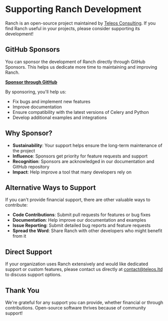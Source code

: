 # Supporting Ranch Development

Ranch is an open-source project maintained by [Teleos Consulting](https://teleos.ltd). If you find Ranch useful in your projects, please consider supporting its development!

## GitHub Sponsors

You can sponsor the development of Ranch directly through GitHub Sponsors. This helps us dedicate more time to maintaining and improving Ranch.

**[Sponsor through GitHub](https://github.com/sponsors/teleos-consulting)**

By sponsoring, you'll help us:
- Fix bugs and implement new features
- Improve documentation
- Ensure compatibility with the latest versions of Celery and Python
- Develop additional examples and integrations

## Why Sponsor?

- **Sustainability**: Your support helps ensure the long-term maintenance of the project
- **Influence**: Sponsors get priority for feature requests and support
- **Recognition**: Sponsors are acknowledged in our documentation and GitHub repository
- **Impact**: Help improve a tool that many developers rely on

## Alternative Ways to Support

If you can't provide financial support, there are other valuable ways to contribute:

- **Code Contributions**: Submit pull requests for features or bug fixes
- **Documentation**: Help improve our documentation and examples
- **Issue Reporting**: Submit detailed bug reports and feature requests
- **Spread the Word**: Share Ranch with other developers who might benefit from it

## Direct Support

If your organization uses Ranch extensively and would like dedicated support or custom features, please contact us directly at [contact@teleos.ltd](mailto:contact@teleos.ltd) to discuss support options.

## Thank You

We're grateful for any support you can provide, whether financial or through contributions. Open-source software thrives because of community support!